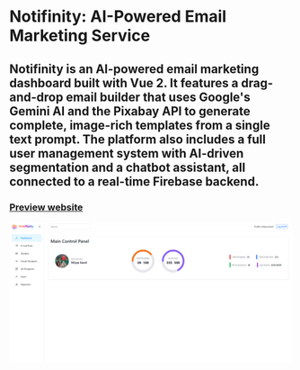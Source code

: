 # Notifinity: AI-Powered Email Marketing Service

## Notifinity is an AI-powered email marketing dashboard built with Vue 2. It features a drag-and-drop email builder that uses Google's Gemini AI and the Pixabay API to generate complete, image-rich templates from a single text prompt. The platform also includes a full user management system with AI-driven segmentation and a chatbot assistant, all connected to a real-time Firebase backend.

### [Preview website](lighthearted-daffodil-de17eb.netlify.app) 
![](./src/assets/readme-image.png)
